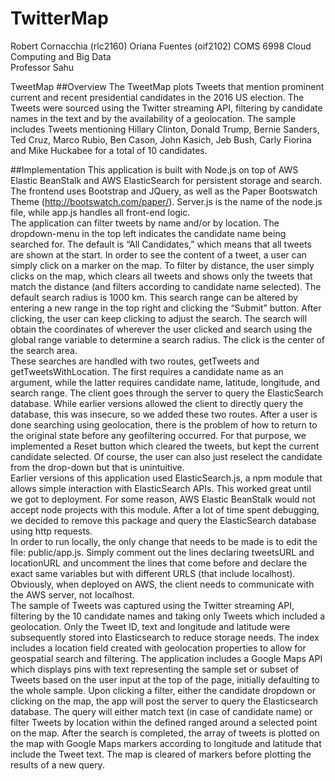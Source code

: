 # TwitterMap
Robert Cornacchia (rlc2160)
Oriana Fuentes (oif2102)
COMS 6998 Cloud Computing and Big Data		
Professor Sahu		

TweetMap
##Overview
The TweetMap plots Tweets that mention prominent current and recent presidential candidates in the 2016 US election. The Tweets were sourced using the Twitter streaming API, filtering by candidate names in the text and by the availability of a geolocation. The sample includes Tweets mentioning Hillary Clinton, Donald Trump, Bernie Sanders, Ted Cruz, Marco Rubio, Ben Cason, John Kasich, Jeb Bush, Carly Fiorina and Mike Huckabee for a total of 10 candidates.  

##Implementation
This application is built with Node.js on top of AWS Elastic BeanStalk and AWS ElasticSearch for persistent storage and search. The frontend uses Bootstrap and JQuery, as well as the Paper Bootswatch Theme (http://bootswatch.com/paper/). Server.js is the name of the node.js file, while app.js handles all front-end logic.  
	The application can filter tweets by name and/or by location. The dropdown-menu in the top left indicates the candidate name being searched for. The default is “All Candidates,” which means that all tweets are shown at the start. In order to see the content of a tweet, a user can simply click on a marker on the map. To filter by distance, the user simply clicks on the map, which clears all tweets and shows only the tweets that match the distance (and filters according to candidate name selected). The default search radius is 1000 km. This search range can be altered by entering a new range in the top right and clicking the “Submit” button. After clicking, the user can keep clicking to adjust the search. The search will obtain the coordinates of wherever the user clicked and search using the global range variable to determine a search radius. The click is the center of the search area.  
	These searches are handled with two routes, getTweets and getTweetsWithLocation. The first requires a candidate name as an argument, while the latter requires candidate name, latitude, longitude, and search range. The client goes through the server to query the ElasticSearch database. While earlier versions allowed the client to directly query the database, this was insecure, so we added these two routes.
	After a user is done searching using geolocation, there is the problem of how to return to the original state before any geofiltering occurred. For that purpose, we implemented a Reset button which cleared the tweets, but kept the current candidate selected. Of course, the user can also just reselect the candidate from the drop-down but that is unintuitive.    
	Earlier versions of this application used ElasticSearch.js, a npm module that allows simple interaction with ElasticSearch APIs. This worked great until we got to deployment. For some reason, AWS Elastic BeanStalk would not accept node projects with this module. After a lot of time spent debugging, we decided to remove this package and query the ElasticSearch database using http requests.  
	In order to run locally, the only change that needs to be made is to edit the file: public/app.js. Simply comment out the lines declaring tweetsURL and locationURL and uncomment the lines that come before and declare the exact same variables but with different URLS (that include localhost). Obviously, when deployed on AWS, the client needs to communicate with the AWS server, not localhost.   
	The sample of Tweets was captured using the Twitter streaming API, filtering by the 10 candidate names and taking only Tweets which included a geolocation. Only the Tweet ID, text and longitude and latitude were subsequently stored into Elasticsearch to reduce storage needs. The index includes a location field created with geolocation properties to allow for geospatial search and filtering. The application includes a Google Maps API which displays pins with text representing the sample set or subset of Tweets based on the user input at the top of the page, initially defaulting to the whole sample. Upon clicking a filter, either the candidate dropdown or clicking on the map, the app will post the server to query the Elasticsearch database. The query will either match text (in case of candidate name) or filter Tweets by location within the defined ranged around a selected point on the map. After the search is completed, the array of tweets is plotted on the map with Google Maps markers according to longitude and latitude that include the Tweet text. The map is cleared of markers before plotting the results of a new query.  
